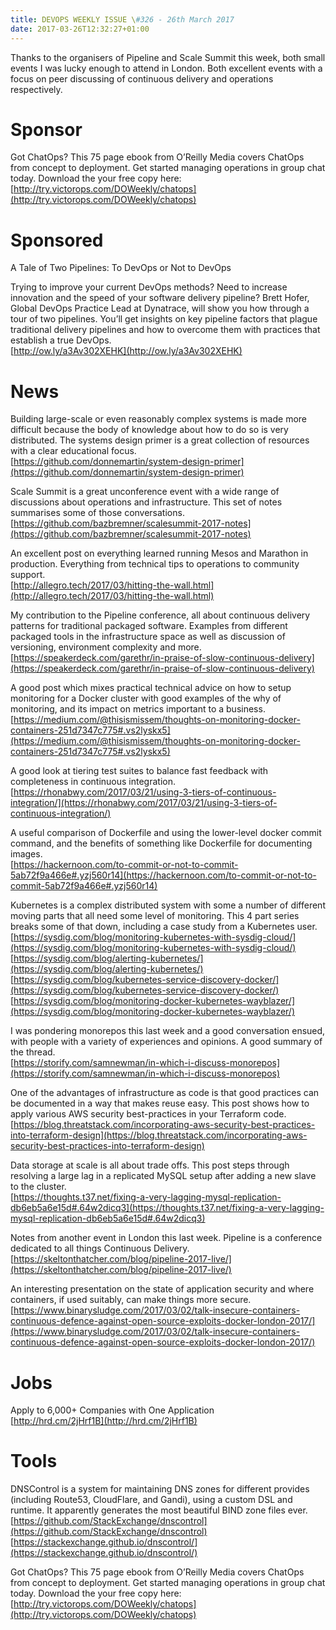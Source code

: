 ```yaml
---
title: DEVOPS WEEKLY ISSUE \#326 - 26th March 2017 
date: 2017-03-26T12:32:27+01:00
---
```


Thanks to the organisers of Pipeline and Scale Summit this week, both small events I was lucky enough to attend in London. Both excellent events with a focus on peer discussing of continuous delivery and operations respectively.


Sponsor
======

Got ChatOps? This 75 page ebook from O’Reilly Media covers ChatOps from concept to deployment. Get started managing operations in group chat today. Download the your free copy here:
<br>[http://try.victorops.com/DOWeekly/chatops](http://try.victorops.com/DOWeekly/chatops)


Sponsored
========

A Tale of Two Pipelines: To DevOps or Not to DevOps

Trying to improve your current DevOps methods? Need to increase innovation and the speed of your software delivery pipeline? Brett Hofer, Global DevOps Practice Lead at Dynatrace, will show you how through a tour of two pipelines. You’ll get insights on key pipeline factors that plague traditional delivery pipelines and how to overcome them with practices that establish a true DevOps.
<br>[http://ow.ly/a3Av302XEHK](http://ow.ly/a3Av302XEHK)


News
====

Building large-scale or even reasonably complex systems is made more difficult because the body of knowledge about how to do so is very distributed. The systems design primer is a great collection of resources with a clear educational focus.
<br>[https://github.com/donnemartin/system-design-primer](https://github.com/donnemartin/system-design-primer)


Scale Summit is a great unconference event with a wide range of discussions about operations and infrastructure. This set of notes summarises some of those conversations.
<br>[https://github.com/bazbremner/scalesummit-2017-notes](https://github.com/bazbremner/scalesummit-2017-notes)


An excellent post on everything learned running Mesos and Marathon in production. Everything from technical tips to operations to community support.
<br>[http://allegro.tech/2017/03/hitting-the-wall.html](http://allegro.tech/2017/03/hitting-the-wall.html)


My contribution to the Pipeline conference, all about continuous delivery patterns for traditional packaged software. Examples from different packaged tools in the infrastructure space as well as discussion of versioning, environment complexity and more.
<br>[https://speakerdeck.com/garethr/in-praise-of-slow-continuous-delivery](https://speakerdeck.com/garethr/in-praise-of-slow-continuous-delivery)


A good post which mixes practical technical advice on how to setup monitoring for a Docker cluster with good examples of the why of monitoring, and its impact on metrics important to a business.
<br>[https://medium.com/@thisismissem/thoughts-on-monitoring-docker-containers-251d7347c775#.vs2lyskx5](https://medium.com/@thisismissem/thoughts-on-monitoring-docker-containers-251d7347c775#.vs2lyskx5)


A good look at tiering test suites to balance fast feedback with completeness in continuous integration.
<br>[https://rhonabwy.com/2017/03/21/using-3-tiers-of-continuous-integration/](https://rhonabwy.com/2017/03/21/using-3-tiers-of-continuous-integration/)


A useful comparison of Dockerfile and using the lower-level docker commit command, and the benefits of something like Dockerfile for documenting images.
<br>[https://hackernoon.com/to-commit-or-not-to-commit-5ab72f9a466e#.yzj560r14](https://hackernoon.com/to-commit-or-not-to-commit-5ab72f9a466e#.yzj560r14)


Kubernetes is a complex distributed system with some a number of different moving parts that all need some level of monitoring. This 4 part series breaks some of that down, including a case study from a Kubernetes user.
<br>[https://sysdig.com/blog/monitoring-kubernetes-with-sysdig-cloud/](https://sysdig.com/blog/monitoring-kubernetes-with-sysdig-cloud/)
<br>[https://sysdig.com/blog/alerting-kubernetes/](https://sysdig.com/blog/alerting-kubernetes/)
<br>[https://sysdig.com/blog/kubernetes-service-discovery-docker/](https://sysdig.com/blog/kubernetes-service-discovery-docker/)
<br>[https://sysdig.com/blog/monitoring-docker-kubernetes-wayblazer/](https://sysdig.com/blog/monitoring-docker-kubernetes-wayblazer/)


I was pondering monorepos this last week and a good conversation ensued, with people with a variety of experiences and opinions. A good summary of the thread.
<br>[https://storify.com/samnewman/in-which-i-discuss-monorepos](https://storify.com/samnewman/in-which-i-discuss-monorepos)


One of the advantages of infrastructure as code is that good practices can be documented in a way that makes reuse easy. This post shows how to apply various AWS security best-practices in your Terraform code.
<br>[https://blog.threatstack.com/incorporating-aws-security-best-practices-into-terraform-design](https://blog.threatstack.com/incorporating-aws-security-best-practices-into-terraform-design)


Data storage at scale is all about trade offs. This post steps through resolving a large lag in a replicated MySQL setup after adding a new slave to the cluster.
<br>[https://thoughts.t37.net/fixing-a-very-lagging-mysql-replication-db6eb5a6e15d#.64w2dicq3](https://thoughts.t37.net/fixing-a-very-lagging-mysql-replication-db6eb5a6e15d#.64w2dicq3)


Notes from another event in London this last week. Pipeline is a conference dedicated to all things Continuous Delivery.
<br>[https://skeltonthatcher.com/blog/pipeline-2017-live/](https://skeltonthatcher.com/blog/pipeline-2017-live/)


An interesting presentation on the state of application security and where containers, if used suitably, can make things more secure.
<br>[https://www.binarysludge.com/2017/03/02/talk-insecure-containers-continuous-defence-against-open-source-exploits-docker-london-2017/](https://www.binarysludge.com/2017/03/02/talk-insecure-containers-continuous-defence-against-open-source-exploits-docker-london-2017/)


Jobs
====

Apply to 6,000+ Companies with One Application
<br>[http://hrd.cm/2jHrf1B](http://hrd.cm/2jHrf1B)


Tools
=====

DNSControl is a system for maintaining DNS zones for different provides (including Route53, CloudFlare, and Gandi), using a custom DSL and runtime. It apparently generates the most beautiful BIND zone files ever.
<br>[https://github.com/StackExchange/dnscontrol](https://github.com/StackExchange/dnscontrol)
<br>[https://stackexchange.github.io/dnscontrol/](https://stackexchange.github.io/dnscontrol/)



Got ChatOps? This 75 page ebook from O’Reilly Media covers ChatOps from concept to deployment. Get started managing operations in group chat today. Download the your free copy here:
<br>[http://try.victorops.com/DOWeekly/chatops](http://try.victorops.com/DOWeekly/chatops)



